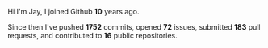 Hi I'm Jay, I joined Github **10** years ago.

Since then I've pushed **1752** commits, opened **72** issues, submitted **183** pull requests, and contributed to **16** public repositories.
